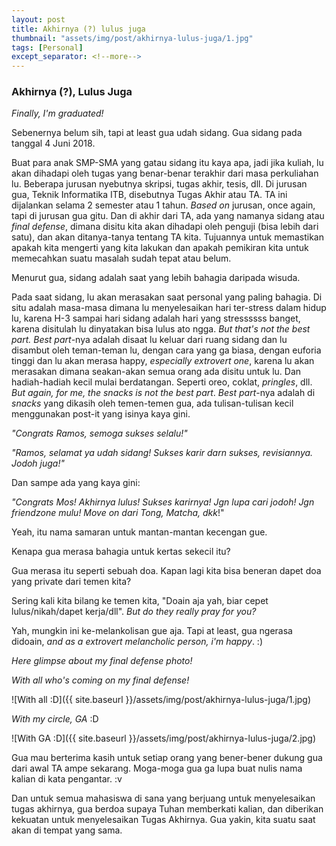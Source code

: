 ---layout: posttitle: Akhirnya (?) lulus jugathumbnail: "assets/img/post/akhirnya-lulus-juga/1.jpg"tags: [Personal]except_separator: <!--more-->---### Akhirnya (?), Lulus Juga_Finally, I'm graduated!_ Sebenernya belum sih, tapi at least gua udah sidang. Gua sidang pada tanggal 4 Juni 2018. Buat para anak SMP-SMA yang gatau sidang itu kaya apa, jadi jika kuliah, lu akan dihadapi oleh tugas yang benar-benar terakhir dari masa perkuliahan lu. Beberapa jurusan nyebutnya skripsi, tugas akhir, tesis, dll. Di jurusan gua, Teknik Informatika ITB, disebutnya Tugas Akhir atau TA. TA ini dijalankan selama 2 semester atau 1 tahun. _Based on_ jurusan, once again, tapi di jurusan gua gitu. Dan di akhir dari TA, ada yang namanya sidang atau _final defense_, dimana disitu kita akan dihadapi oleh penguji (bisa lebih dari satu), dan akan ditanya-tanya tentang TA kita. Tujuannya untuk memastikan apakah kita mengerti yang kita lakukan dan apakah pemikiran kita untuk memecahkan suatu masalah sudah tepat atau belum.Menurut gua, sidang adalah saat yang lebih bahagia daripada wisuda. Pada saat sidang, lu akan merasakan saat personal yang paling bahagia. Di situ adalah masa-masa dimana lu menyelesaikan hari ter-stress dalam hidup lu, karena H-3 sampai hari sidang adalah hari yang stressssss banget, karena disitulah lu dinyatakan bisa lulus ato ngga. _But that's not the best part._ _Best part_-nya adalah disaat lu keluar dari ruang sidang dan lu disambut oleh teman-teman lu, dengan cara yang ga biasa, dengan euforia tinggi dan lu akan merasa happy, _especially extrovert one_, karena lu akan merasakan dimana seakan-akan semua orang ada disitu untuk lu. Dan hadiah-hadiah kecil mulai berdatangan. Seperti oreo, coklat, _pringles_, dll. _But again, for me, the snacks is not the best part_. _Best part_-nya adalah di _snacks_ yang dikasih oleh temen-temen gua, ada tulisan-tulisan kecil menggunakan post-it yang isinya kaya gini._"Congrats Ramos, semoga sukses selalu!"__"Ramos, selamat ya udah sidang! Sukses karir darn sukses, revisiannya. Jodoh juga!"_Dan sampe ada yang kaya gini:_"Congrats Mos! Akhirnya lulus! Sukses karirnya! Jgn lupa cari jodoh! Jgn friendzone mulu! Move on dari Tong, Matcha, dkk_!"Yeah, itu nama samaran untuk mantan-mantan kecengan gue. Kenapa gua merasa bahagia untuk kertas sekecil itu?Gua merasa itu seperti sebuah doa. Kapan lagi kita bisa beneran dapet doa yang private dari temen kita?Sering kali kita bilang ke temen kita, "Doain aja yah, biar cepet lulus/nikah/dapet kerja/dll". _But do they really pray for you?_Yah, mungkin ini ke-melankolisan gue aja. Tapi at least, gua ngerasa didoain, _and as a extrovert melancholic person, i'm happy_. :)_Here glimpse about my final defense photo!__With all who's coming on my final defense!_![With all :D]({{ site.baseurl }}/assets/img/post/akhirnya-lulus-juga/1.jpg)_With my circle, GA_ :D![With GA :D]({{ site.baseurl }}/assets/img/post/akhirnya-lulus-juga/2.jpg)Gua mau berterima kasih untuk setiap orang yang bener-bener dukung gua dari awal TA ampe sekarang. Moga-moga gua ga lupa buat nulis nama kalian di kata pengantar. :vDan untuk semua mahasiswa di sana yang berjuang untuk menyelesaikan tugas akhirnya, gua berdoa supaya  Tuhan memberkati kalian, dan diberikan kekuatan untuk menyelesaikan Tugas Akhirnya. Gua yakin, kita suatu saat akan di tempat yang sama. 